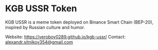 # KGB USSR Token

KGB USSR is a meme token deployed on Binance Smart Chain (BEP-20), inspired by Russian culture and humor.

Website: https://veroboy0289.github.io/kgb-ussr/
Contact: alexandr.sitnikov354@gmail.com
